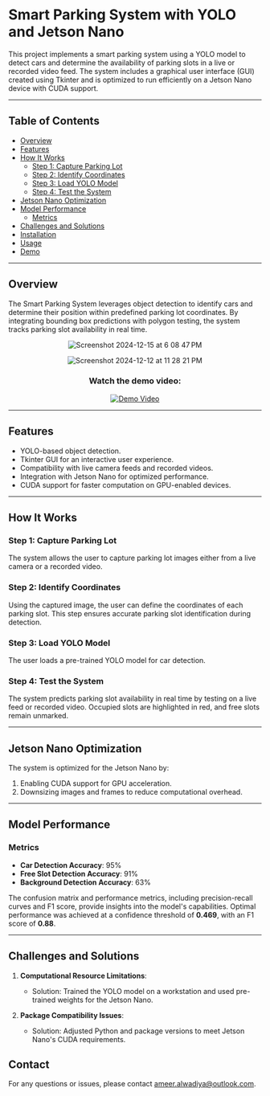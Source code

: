 # Smart Parking System with YOLO and Jetson Nano

This project implements a smart parking system using a YOLO model to detect cars and determine the availability of parking slots in a live or recorded video feed. The system includes a graphical user interface (GUI) created using Tkinter and is optimized to run efficiently on a Jetson Nano device with CUDA support.

---

## Table of Contents

- [Overview](#overview)
- [Features](#features)
- [How It Works](#how-it-works)
  - [Step 1: Capture Parking Lot](#step-1-capture-parking-lot)
  - [Step 2: Identify Coordinates](#step-2-identify-coordinates)
  - [Step 3: Load YOLO Model](#step-3-load-yolo-model)
  - [Step 4: Test the System](#step-4-test-the-system)
- [Jetson Nano Optimization](#jetson-nano-optimization)
- [Model Performance](#model-performance)
  - [Metrics](#metrics)
- [Challenges and Solutions](#challenges-and-solutions)
- [Installation](#installation)
- [Usage](#usage)
- [Demo](#demo)

---

## Overview

The Smart Parking System leverages object detection to identify cars and determine their position within predefined parking lot coordinates. By integrating bounding box predictions with polygon testing, the system tracks parking slot availability in real time.

<div align="center">

![Screenshot 2024-12-15 at 6 08 47 PM](https://github.com/user-attachments/assets/9739e2ae-93c3-4fec-8b6e-79ee2de7ff16)
</div>


<div align="center">

  ![Screenshot 2024-12-12 at 11 28 21 PM](https://github.com/user-attachments/assets/64896cc7-eb5d-489e-875f-fb77d70b1e61)

  ### Watch the demo video:
  [![Demo Video](https://img.youtube.com/vi/PvZIFtBQ4ho/0.jpg)](https://www.youtube.com/watch?v=PvZIFtBQ4ho&t=303s)

</div>

---

## Features

- YOLO-based object detection.
- Tkinter GUI for an interactive user experience.
- Compatibility with live camera feeds and recorded videos.
- Integration with Jetson Nano for optimized performance.
- CUDA support for faster computation on GPU-enabled devices.

---

## How It Works

### Step 1: Capture Parking Lot
The system allows the user to capture parking lot images either from a live camera or a recorded video. 

### Step 2: Identify Coordinates
Using the captured image, the user can define the coordinates of each parking slot. This step ensures accurate parking slot identification during detection.

### Step 3: Load YOLO Model
The user loads a pre-trained YOLO model for car detection.

### Step 4: Test the System
The system predicts parking slot availability in real time by testing on a live feed or recorded video. Occupied slots are highlighted in red, and free slots remain unmarked.

---

## Jetson Nano Optimization

The system is optimized for the Jetson Nano by:
1. Enabling CUDA support for GPU acceleration.
2. Downsizing images and frames to reduce computational overhead.

---

## Model Performance

### Metrics
- **Car Detection Accuracy**: 95%
- **Free Slot Detection Accuracy**: 91%
- **Background Detection Accuracy**: 63%

The confusion matrix and performance metrics, including precision-recall curves and F1 score, provide insights into the model's capabilities. Optimal performance was achieved at a confidence threshold of **0.469**, with an F1 score of **0.88**.

---

## Challenges and Solutions

1. **Computational Resource Limitations**:
   - Solution: Trained the YOLO model on a workstation and used pre-trained weights for the Jetson Nano.

2. **Package Compatibility Issues**:
   - Solution: Adjusted Python and package versions to meet Jetson Nano's CUDA requirements.

## Contact

For any questions or issues, please contact ameer.alwadiya@outlook.com.
